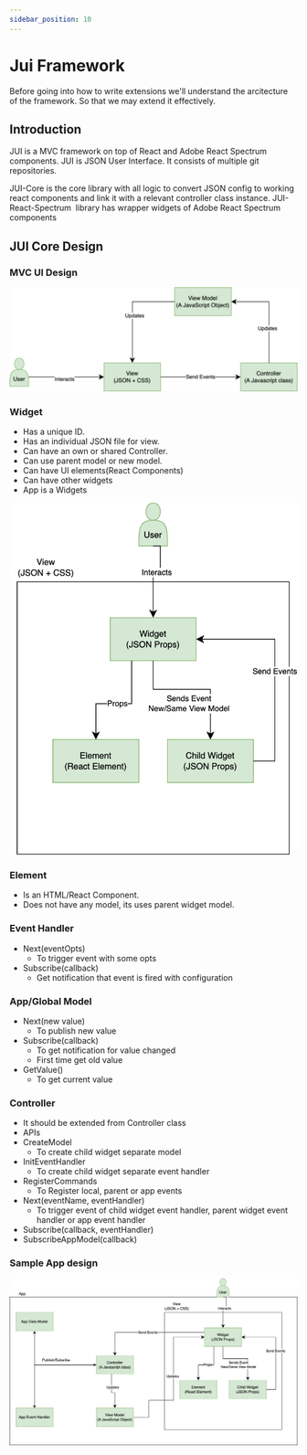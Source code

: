 ```yaml
---
sidebar_position: 10
---
```

# Jui Framework

Before going into how to write extensions we'll understand the arcitecture of the framework.
So that we may extend it effectively.


## Introduction

JUI is a MVC framework on top of React and Adobe React Spectrum components. JUI is JSON User Interface. It consists of multiple git repositories.

JUI-Core is the core library with all logic to convert JSON config to working react components and link it with a relevant controller class instance.
JUI-React-Spectrum  library has wrapper widgets of Adobe React Spectrum components
## JUI Core Design
### MVC UI Design
![Alt text](../static/img/jui-mvc-flow.png)
### Widget
  - Has a unique ID.
  - Has an individual JSON file for view.
  - Can have an own or shared Controller.
  - Can use parent model or new model.
  - Can have UI elements(React Components)
  - Can have other widgets
  - App is a Widgets

![Alt text](../static/img/jui-widget.png)
### Element
  - Is an HTML/React Component.
  - Does not have any model, its uses parent widget model.
### Event Handler
  - Next(eventOpts)
    - To trigger event with some opts
  - Subscribe(callback)
    - Get notification that event is fired with configuration
### App/Global Model
  - Next(new value)
    - To publish new value
  - Subscribe(callback)
    - To get notification for value changed
    - First time get old value
  - GetValue()
    - To get current value
### Controller
  - It should be extended from Controller class
  - APIs
  - CreateModel
    - To create child widget separate model
  - InitEventHandler
    - To create child widget separate event handler
  - RegisterCommands
    - To Register local, parent or app events
  - Next(eventName, eventHandler)
    - To trigger event of child widget event handler, parent widget event handler or app event handler
  - Subscribe(callback, eventHandler)
  - SubscribeAppModel(callback)
### Sample App design
![Alt text](../static/img/jui-sample-app.png)